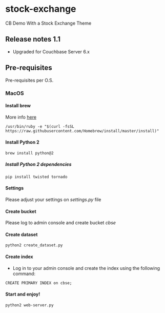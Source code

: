 # stock-exchange
CB Demo With a Stock Exchange Theme

## Release notes 1.1
- Upgraded for Couchbase Server 6.x

## Pre-requisites

Pre-requisites per O.S.

### MacOS

#### Install brew

More info [here](https://brew.sh/index_es)

```
/usr/bin/ruby -e "$(curl -fsSL https://raw.githubusercontent.com/Homebrew/install/master/install)"
```

#### Install Python 2
```
brew install python@2
```

##### Install Python 2 dependencies
```
pip install twisted tornado
```
#### Settings

Please adjust your settings on *settings.py* file

#### Create bucket

Please log to admin console and create bucket *cbse*

#### Create dataset 
```
python2 create_dataset.py
```
#### Create index

- Log in to your admin console and create the index using the following command:

```
CREATE PRIMARY INDEX on cbse;
```

#### Start and enjoy!

```
python2 web-server.py
```





